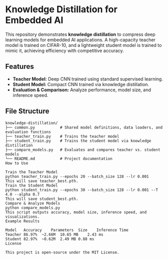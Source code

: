 # Knowledge Distillation for Embedded AI

This repository demonstrates **knowledge distillation** to compress deep learning models for embedded AI applications. A high-capacity teacher model is trained on CIFAR-10, and a lightweight student model is trained to mimic it, achieving efficiency with competitive accuracy.

## Features

- **Teacher Model:** Deep CNN trained using standard supervised learning.
- **Student Model:** Compact CNN trained via knowledge distillation.
- **Evaluation & Comparison:** Analyze performance, model size, and inference speed.

## File Structure

```plaintext
knowledge-distillation/
├── common.py           # Shared model definitions, data loaders, and evaluation functions
├── teacher_train.py    # Trains the teacher model
├── student_train.py    # Trains the student model via knowledge distillation
├── compare_models.py   # Evaluates and compares teacher vs. student models
└── README.md           # Project documentation
How to Use

Train the Teacher Model
python teacher_train.py --epochs 20 --batch_size 128 --lr 0.001
This will save teacher_best.pth.
Train the Student Model
python student_train.py --epochs 30 --batch_size 128 --lr 0.001 --T 4.0 --alpha 0.7
This will save student_best.pth.
Compare & Analyze Models
python compare_models.py
This script outputs accuracy, model size, inference speed, and visualizations.
Example Results

Model	Accuracy	Parameters	Size	Inference Time
Teacher	86.97%	~2.66M	10.65 MB	2.43 ms
Student	82.97%	~0.62M	2.49 MB	0.88 ms
License

This project is open-source under the MIT License.
